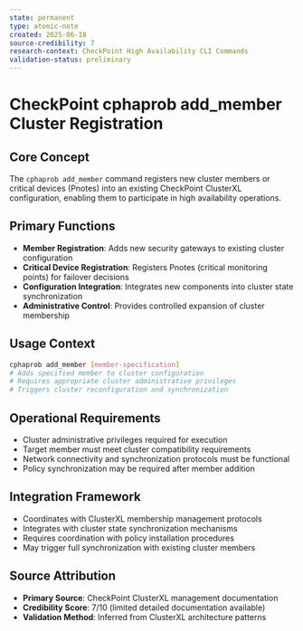 ```yaml
---
state: permanent
type: atomic-note
created: 2025-06-18
source-credibility: 7
research-context: CheckPoint High Availability CLI Commands
validation-status: preliminary
---
```


# CheckPoint cphaprob add_member Cluster Registration

## Core Concept

The `cphaprob add_member` command registers new cluster members or critical devices (Pnotes) into an existing CheckPoint ClusterXL configuration, enabling them to participate in high availability operations.

## Primary Functions

- **Member Registration**: Adds new security gateways to existing cluster configuration
- **Critical Device Registration**: Registers Pnotes (critical monitoring points) for failover decisions
- **Configuration Integration**: Integrates new components into cluster state synchronization
- **Administrative Control**: Provides controlled expansion of cluster membership

## Usage Context

```bash
cphaprob add_member [member-specification]
# Adds specified member to cluster configuration
# Requires appropriate cluster administrative privileges
# Triggers cluster reconfiguration and synchronization
```

## Operational Requirements

- Cluster administrative privileges required for execution
- Target member must meet cluster compatibility requirements
- Network connectivity and synchronization protocols must be functional
- Policy synchronization may be required after member addition

## Integration Framework

- Coordinates with ClusterXL membership management protocols
- Integrates with cluster state synchronization mechanisms
- Requires coordination with policy installation procedures
- May trigger full synchronization with existing cluster members

## Source Attribution

- **Primary Source**: CheckPoint ClusterXL management documentation
- **Credibility Score**: 7/10 (limited detailed documentation available)
- **Validation Method**: Inferred from ClusterXL architecture patterns